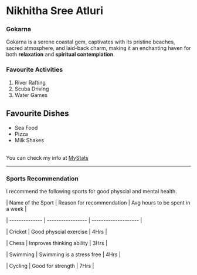 # Nikhitha Sree Atluri

### Gokarna

Gokarna is a serene coastal gem, captivates with its pristine beaches, sacred atmosphere, and laid-back charm, making it an enchanting haven for both **relaxation** and **spiritual contemplation**.

### Favourite Activities
1. River Rafting
2. Scuba Driving
3. Water Games

## Favourite Dishes
* Sea Food
* Pizza
* Milk Shakes<br><br>

You can check my info at [MyStats](MyStats.md)

****

### Sports Recommendation

I recommend the following sports for good physcial and mental health.

| Name of the Sport | Reason for recommendation | Avg hours to be spent in a week |

| --------------    |  -----------------        |  --------------------           |

| Cricket           | Good physcial exercise    |  4Hrs                           |

| Chess             | Improves thinking ability | 3Hrs                            |

| Swimming          | Swimming is a stress free | 4Hrs                            |

| Cycling           | Good for strength         | 7Hrs                            |
